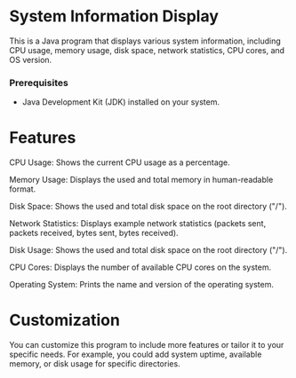 # System Information Display

This is a Java program that displays various system information, including CPU usage, memory usage, disk space, network statistics, CPU cores, and OS version.

### Prerequisites

- Java Development Kit (JDK) installed on your system.

# Features

CPU Usage: Shows the current CPU usage as a percentage.

Memory Usage: Displays the used and total memory in human-readable format.

Disk Space: Shows the used and total disk space on the root directory ("/").

Network Statistics: Displays example network statistics (packets sent, packets received, bytes sent, bytes received).

Disk Usage: Shows the used and total disk space on the root directory ("/").

CPU Cores: Displays the number of available CPU cores on the system.

Operating System: Prints the name and version of the operating system.

# Customization

You can customize this program to include more features or tailor it to your specific needs. For example, you could add system uptime, available memory, or disk usage for specific directories.
